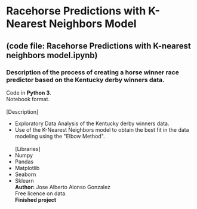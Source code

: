 # Racehorse Predictions with K-Nearest Neighbors Model
## (code file: Racehorse Predictions with K-nearest neighbors model.ipynb)
### Description of the process of creating a horse winner race predictor based on the Kentucky derby winners data.<br>
Code in **Python 3**.<br>
Notebook format.<br><br>
[Description]
- Exploratory Data Analysis of the Kentucky derby winners data.<br>
- Use of the K-Nearest Neighbors model to obtain the best fit in the data modeling using the "Elbow Method".<br><br>
[Libraries]
- Numpy<br>
- Pandas<br>
- Matplotlib<br>
- Seaborn<br>
- Sklearn<br>
**Author:** Jose Alberto Alonso Gonzalez <br>
Free licence on data.<br>
**Finished project**

